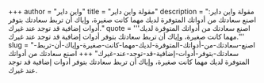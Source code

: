+++
author = "واين داير"
title = "مقولة واين داير"
description = "مقولة واين داير: اصنع سعادتك من أدواتك المتوفرة لديك مهما كانت صغيرة، وإياك أن تربط سعادتك بتوفر أدوات إضافية قد توجد عند غيرك."
quote = '''اصنع سعادتك من أدواتك المتوفرة لديك مهما كانت صغيرة، وإياك أن تربط سعادتك بتوفر أدوات إضافية قد توجد عند غيرك.'''
slug = "اصنع-سعادتك-من-أدواتك-المتوفرة-لديك-مهما-كانت-صغيرة-وإياك-أن-تربط-سعادتك-بتوفر-أدوات-إضافية-قد-توجد-عند-غيرك"
+++
اصنع سعادتك من أدواتك المتوفرة لديك مهما كانت صغيرة، وإياك أن تربط سعادتك بتوفر أدوات إضافية قد توجد عند غيرك.

